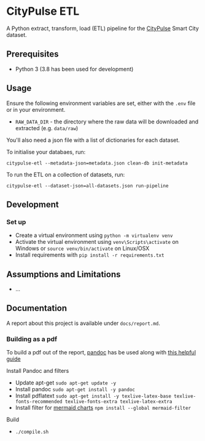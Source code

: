 # CityPulse ETL

A Python extract, transform, load (ETL) pipeline for the [CityPulse](http://iot.ee.surrey.ac.uk:8080/datasets.html) Smart City dataset.

## Prerequisites

- Python 3 (3.8 has been used for development)

## Usage

Ensure the following environment variables are set, either with the `.env` file or in your environment.

- `RAW_DATA_DIR` - the directory where the raw data will be downloaded and extracted (e.g. `data/raw`)

You'll also need a json file with a list of dictionaries for each dataset.

To initialise your databaes, run:

```
citypulse-etl --metadata-json=metadata.json clean-db init-metadata
```

To run the ETL on a collection of datasets, run:

```
citypulse-etl --dataset-json=all-datasets.json run-pipeline
```

## Development

### Set up

- Create a virtual environment using `python -m virtualenv venv`
- Activate the virtual environment using `venv\Scripts\activate` on Windows or `source venv/bin/activate` on Linux/OSX
- Install requirements with `pip install -r requirements.txt`

## Assumptions and Limitations

- ...

## Documentation

A report about this project is available under `docs/report.md`.

### Building as a pdf

To build a pdf out of the report, [pandoc](https://pandoc.org/) has be used along with [this helpful guide](https://learnbyexample.github.io/customizing-pandoc/)

Install Pandoc and filters

- Update apt-get `sudo apt-get update -y`
- Install pandoc `sudo apt-get install -y pandoc`
- Install pdflatext `sudo apt-get install -y texlive-latex-base texlive-fonts-recommended texlive-fonts-extra texlive-latex-extra`
- Install filter for [mermaid charts](https://mermaid-js.github.io/mermaid/#/) `npm install --global mermaid-filter`

Build

- `./compile.sh `
